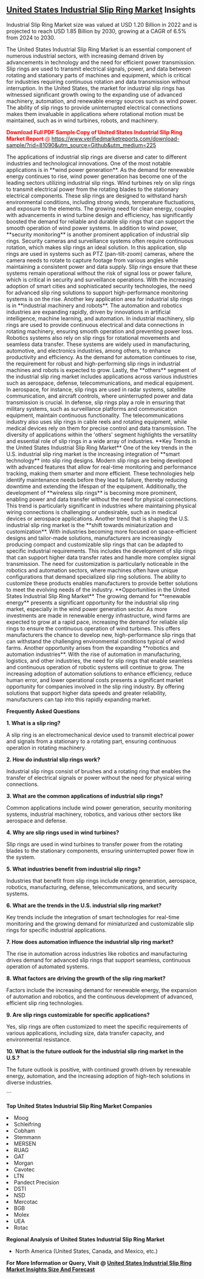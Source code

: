 <h2><a href="https://www.verifiedmarketreports.com/download-sample/?rid=81090&amp;utm_source=Github&amp;utm_medium=225" target="_blank">United States Industrial Slip Ring Market</a> Insights</h2><p>Industrial Slip Ring Market size was valued at USD 1.20 Billion in 2022 and is projected to reach USD 1.85 Billion by 2030, growing at a CAGR of 6.5% from 2024 to 2030.</p><p> <p>The United States Industrial Slip Ring Market is an essential component of numerous industrial sectors, with increasing demand driven by advancements in technology and the need for efficient power transmission. Slip rings are used to transmit electrical signals, power, and data between rotating and stationary parts of machines and equipment, which is critical for industries requiring continuous rotation and data transmission without interruption. In the United States, the market for industrial slip rings has witnessed significant growth owing to the expanding use of advanced machinery, automation, and renewable energy sources such as wind power. The ability of slip rings to provide uninterrupted electrical connections makes them invaluable in applications where rotational motion must be maintained, such as in wind turbines, robots, and machinery. <p><span class=""><span style="color: #ff0000;"><strong>Download Full PDF Sample Copy of United States Industrial Slip Ring Market Report</strong> @ </span><a href="https://www.verifiedmarketreports.com/download-sample/?rid=81090&amp;utm_source=Github&amp;utm_medium=225" target="_blank">https://www.verifiedmarketreports.com/download-sample/?rid=81090&amp;utm_source=Github&amp;utm_medium=225</a></span></p> The applications of industrial slip rings are diverse and cater to different industries and technological innovations. One of the most notable applications is in **wind power generation**. As the demand for renewable energy continues to rise, wind power generation has become one of the leading sectors utilizing industrial slip rings. Wind turbines rely on slip rings to transmit electrical power from the rotating blades to the stationary electrical components. These slip rings are designed to withstand harsh environmental conditions, including strong winds, temperature fluctuations, and exposure to the elements. The growing need for clean energy, coupled with advancements in wind turbine design and efficiency, has significantly boosted the demand for reliable and durable slip rings that can support the smooth operation of wind power systems. In addition to wind power, **security monitoring** is another prominent application of industrial slip rings. Security cameras and surveillance systems often require continuous rotation, which makes slip rings an ideal solution. In this application, slip rings are used in systems such as PTZ (pan-tilt-zoom) cameras, where the camera needs to rotate to capture footage from various angles while maintaining a consistent power and data supply. Slip rings ensure that these systems remain operational without the risk of signal loss or power failure, which is critical in security and surveillance operations. With the increasing adoption of smart cities and sophisticated security technologies, the need for advanced slip ring solutions to support high-performance monitoring systems is on the rise. Another key application area for industrial slip rings is in **industrial machinery and robots**. The automation and robotics industries are expanding rapidly, driven by innovations in artificial intelligence, machine learning, and automation. In industrial machinery, slip rings are used to provide continuous electrical and data connections in rotating machinery, ensuring smooth operation and preventing power loss. Robotics systems also rely on slip rings for rotational movements and seamless data transfer. These systems are widely used in manufacturing, automotive, and electronics industries, among others, to enhance productivity and efficiency. As the demand for automation continues to rise, the requirement for robust and high-performing slip rings in industrial machines and robots is expected to grow. Lastly, the **others** segment of the industrial slip ring market includes applications across various industries such as aerospace, defense, telecommunications, and medical equipment. In aerospace, for instance, slip rings are used in radar systems, satellite communication, and aircraft controls, where uninterrupted power and data transmission is crucial. In defense, slip rings play a role in ensuring that military systems, such as surveillance platforms and communication equipment, maintain continuous functionality. The telecommunications industry also uses slip rings in cable reels and rotating equipment, while medical devices rely on them for precise control and data transmission. The diversity of applications within the 'others' segment highlights the versatility and essential role of slip rings in a wide array of industries. **Key Trends in the United States Industrial Slip Ring Market** One of the key trends in the U.S. industrial slip ring market is the increasing integration of **smart technology** into slip ring designs. Modern slip rings are being developed with advanced features that allow for real-time monitoring and performance tracking, making them smarter and more efficient. These technologies help identify maintenance needs before they lead to failure, thereby reducing downtime and extending the lifespan of the equipment. Additionally, the development of **wireless slip rings** is becoming more prominent, enabling power and data transfer without the need for physical connections. This trend is particularly significant in industries where maintaining physical wiring connections is challenging or undesirable, such as in medical devices or aerospace applications. Another trend that is shaping the U.S. industrial slip ring market is the **shift towards miniaturization and customization**. With industries becoming more focused on space-efficient designs and tailor-made solutions, manufacturers are increasingly producing compact and customizable slip rings that can be adapted to specific industrial requirements. This includes the development of slip rings that can support higher data transfer rates and handle more complex signal transmission. The need for customization is particularly noticeable in the robotics and automation sectors, where machines often have unique configurations that demand specialized slip ring solutions. The ability to customize these products enables manufacturers to provide better solutions to meet the evolving needs of the industry. **Opportunities in the United States Industrial Slip Ring Market** The growing demand for **renewable energy** presents a significant opportunity for the industrial slip ring market, especially in the wind power generation sector. As more investments are made in renewable energy infrastructure, wind farms are expected to grow at a rapid pace, increasing the demand for reliable slip rings to ensure the continuous operation of wind turbines. This offers manufacturers the chance to develop new, high-performance slip rings that can withstand the challenging environmental conditions typical of wind farms. Another opportunity arises from the expanding **robotics and automation industries**. With the rise of automation in manufacturing, logistics, and other industries, the need for slip rings that enable seamless and continuous operation of robotic systems will continue to grow. The increasing adoption of automation solutions to enhance efficiency, reduce human error, and lower operational costs presents a significant market opportunity for companies involved in the slip ring industry. By offering solutions that support higher data speeds and greater reliability, manufacturers can tap into this rapidly expanding market. <p><b>Frequently Asked Questions</b></p> <p><b>1. What is a slip ring?</b></p> <p>A slip ring is an electromechanical device used to transmit electrical power and signals from a stationary to a rotating part, ensuring continuous operation in rotating machinery.</p> <p><b>2. How do industrial slip rings work?</b></p> <p>Industrial slip rings consist of brushes and a rotating ring that enables the transfer of electrical signals or power without the need for physical wiring connections.</p> <p><b>3. What are the common applications of industrial slip rings?</b></p> <p>Common applications include wind power generation, security monitoring systems, industrial machinery, robotics, and various other sectors like aerospace and defense.</p> <p><b>4. Why are slip rings used in wind turbines?</b></p> <p>Slip rings are used in wind turbines to transfer power from the rotating blades to the stationary components, ensuring uninterrupted power flow in the system.</p> <p><b>5. What industries benefit from industrial slip rings?</b></p> <p>Industries that benefit from slip rings include energy generation, aerospace, robotics, manufacturing, defense, telecommunications, and security systems.</p> <p><b>6. What are the trends in the U.S. industrial slip ring market?</b></p> <p>Key trends include the integration of smart technologies for real-time monitoring and the growing demand for miniaturized and customizable slip rings for specific industrial applications.</p> <p><b>7. How does automation influence the industrial slip ring market?</b></p> <p>The rise in automation across industries like robotics and manufacturing drives demand for advanced slip rings that support seamless, continuous operation of automated systems.</p> <p><b>8. What factors are driving the growth of the slip ring market?</b></p> <p>Factors include the increasing demand for renewable energy, the expansion of automation and robotics, and the continuous development of advanced, efficient slip ring technologies.</p> <p><b>9. Are slip rings customizable for specific applications?</b></p> <p>Yes, slip rings are often customized to meet the specific requirements of various applications, including size, data transfer capacity, and environmental resistance.</p> <p><b>10. What is the future outlook for the industrial slip ring market in the U.S.?</b></p> <p>The future outlook is positive, with continued growth driven by renewable energy, automation, and the increasing adoption of high-tech solutions in diverse industries.</p> ```</p><p><strong>Top United States Industrial Slip Ring Market Companies</strong></p><div data-test-id=""><p><li>Moog</li><li> Schleifring</li><li> Cobham</li><li> Stemmann</li><li> MERSEN</li><li> RUAG</li><li> GAT</li><li> Morgan</li><li> Cavotec</li><li> LTN</li><li> Pandect Precision</li><li> DSTI</li><li> NSD</li><li> Mercotac</li><li> BGB</li><li> Molex</li><li> UEA</li><li> Rotac</li></p><div><strong>Regional Analysis of&nbsp;United States Industrial Slip Ring Market</strong></div><ul><li dir="ltr"><p dir="ltr">North America&nbsp;(United States, Canada, and Mexico, etc.)</p></li></ul><p><strong>For More Information or Query, Visit @&nbsp;</strong><strong><a href="https://www.verifiedmarketreports.com/product/global-industrial-slip-ring-market-growth-2019-2024/?utm_source=Github&amp;utm_medium=225" target="_blank">United States Industrial Slip Ring Market Insights Size And Forecast</a></strong></p></div>
